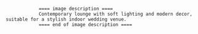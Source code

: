 
                ==== image description ====
                Contemporary lounge with soft lighting and modern decor, suitable for a stylish indoor wedding venue.
                ==== end of image description ====
                